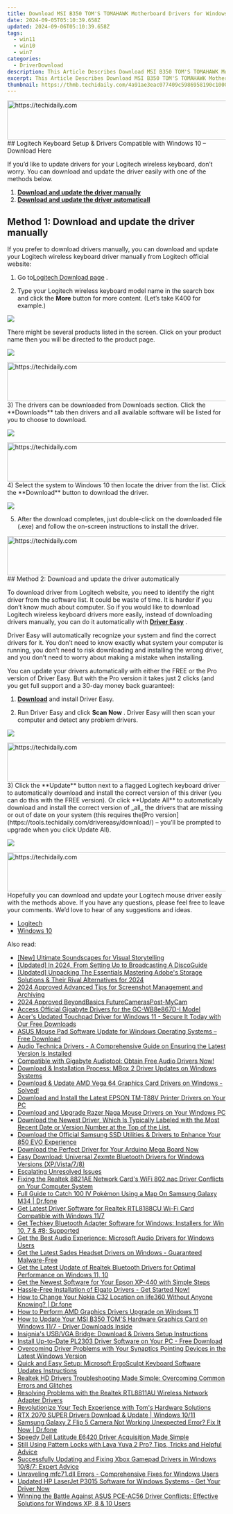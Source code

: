 ```yaml
---
title: Download MSI B350 TOM'S TOMAHAWK Motherboard Drivers for Windows 11 & 7
date: 2024-09-05T05:10:39.658Z
updated: 2024-09-06T05:10:39.658Z
tags:
  - win11
  - win10
  - win7
categories:
  - DriverDownload
description: This Article Describes Download MSI B350 TOM'S TOMAHAWK Motherboard Drivers for Windows 11 & 7
excerpt: This Article Describes Download MSI B350 TOM'S TOMAHAWK Motherboard Drivers for Windows 11 & 7
thumbnail: https://thmb.techidaily.com/4a91ae3eac077409c5986958190c10004fbc3c08316a24c33029f0a844ae5b88.jpg
---
```


<!-- affiliate ads begin -->
<a href="https://aligracehair.sjv.io/c/5597632/1925549/19272" target="_top" id="1925549">
  <img src="//a.impactradius-go.com/display-ad/19272-1925549" border="0" alt="https://techidaily.com" width="728" height="90"/>
</a>
<img height="0" width="0" src="https://aligracehair.sjv.io/i/5597632/1925549/19272" style="position:absolute;visibility:hidden;" border="0" />
<!-- affiliate ads end -->
## Logitech Keyboard Setup & Drivers Compatible with Windows 10 – Download Here

If you’d like to update drivers for your Logitech wireless keyboard, don’t worry. You can download and update the driver easily with one of the methods below.

1. [**Download and update the driver manually**](https://tools.techidaily.com/drivereasy/download/)
2. [**Download and update the driver automaticall**](https://tools.techidaily.com/drivereasy/download/)

## Method 1: Download and update the driver manually

 If you prefer to download drivers manually, you can download and update your Logitech wireless keyboard driver manually from Logitech official website:

 1) Go to[Logitech Download page](http://support.logitech.com/en%5Fus/downloads)  .  
  
 2) Type your Logitech wireless keyboard model name in the search box and click the **More**  button for more content. (Let’s take K400 for example.)

![](https://images.drivereasy.com/wp-content/uploads/2016/06/img_576b654c97639.png)

There might be several products listed in the screen. Click on your product name then you will be directed to the product page.  
  
![](https://images.drivereasy.com/wp-content/uploads/2016/06/img_576b7d71525fc.png)

<!-- affiliate ads begin -->
<a href="https://aligracehair.sjv.io/c/5597632/1938750/19272" target="_top" id="1938750">
  <img src="//a.impactradius-go.com/display-ad/19272-1938750" border="0" alt="https://techidaily.com" width="728" height="90"/>
</a>
<img height="0" width="0" src="https://aligracehair.sjv.io/i/5597632/1938750/19272" style="position:absolute;visibility:hidden;" border="0" />
<!-- affiliate ads end -->
 3) The drivers can be downloaded from Downloads section. Click the **Downloads**  tab then drivers and all available software will be listed for you to choose to download.

![](https://images.drivereasy.com/wp-content/uploads/2016/06/img_576b7de28fba2.png)

<!-- affiliate ads begin -->
<a href="https://aligracehair.sjv.io/c/5597632/1948954/19272" target="_top" id="1948954">
  <img src="//a.impactradius-go.com/display-ad/19272-1948954" border="0" alt="https://techidaily.com" width="728" height="90"/>
</a>
<img height="0" width="0" src="https://aligracehair.sjv.io/i/5597632/1948954/19272" style="position:absolute;visibility:hidden;" border="0" />
<!-- affiliate ads end -->
 4) Select the system to Windows 10 then locate the driver from the list. Click the **Download** button to download the driver.

![](https://images.drivereasy.com/wp-content/uploads/2016/06/img_576b7e2cb92c8.png)
  
 5) After the download completes, just double-click on the downloaded file (.exe) and follow the on-screen instructions to install the driver.  

<!-- affiliate ads begin -->
<a href="https://aligracehair.sjv.io/c/5597632/1997635/19272" target="_top" id="1997635">
  <img src="//a.impactradius-go.com/display-ad/19272-1997635" border="0" alt="https://techidaily.com" width="728" height="90"/>
</a>
<img height="0" width="0" src="https://aligracehair.sjv.io/i/5597632/1997635/19272" style="position:absolute;visibility:hidden;" border="0" />
<!-- affiliate ads end -->
## Method 2: Download and update the driver automatically

 To download driver from Logitech website, you need to identify the right driver from the software list. It could be waste of time. It is harder if you don’t know much about computer. So if you would like to download Logitech wireless keyboard drivers more easily, instead of downloading drivers manually, you can do it automatically with **[Driver Easy](https://tools.techidaily.com/drivereasy/download/)**  .  

 Driver Easy will automatically recognize your system and find the correct drivers for it. You don’t need to know exactly what system your computer is running, you don’t need to risk downloading and installing the wrong driver, and you don’t need to worry about making a mistake when installing.

 You can update your drivers automatically with either the FREE or the Pro version of Driver Easy. But with the Pro version it takes just 2 clicks (and you get full support and a 30-day money back guarantee):

 1) **[Download](https://tools.techidaily.com/drivereasy/download/)**   and install Driver Easy.

 2) Run Driver Easy and click **Scan Now** . Driver Easy will then scan your computer and detect any problem drivers.

![](https://images.drivereasy.com/wp-content/uploads/2018/05/img_5ae9255393f15.png)

<!-- affiliate ads begin -->
<a href="https://imp.i357552.net/c/5597632/994842/11832" target="_top" id="994842">
  <img src="//a.impactradius-go.com/display-ad/11832-994842" border="0" alt="https://techidaily.com" width="728" height="90"/>
</a>
<img height="0" width="0" src="https://imp.i357552.net/i/5597632/994842/11832" style="position:absolute;visibility:hidden;" border="0" />
<!-- affiliate ads end -->
 3) Click the **Update** button next to a flagged Logitech keyboard driver to automatically download and install the correct version of this driver (you can do this with the FREE version). Or click **Update All**  to automatically download and install the correct version of _all_   the drivers that are missing or out of date on your system (this requires the[Pro version](https://tools.techidaily.com/drivereasy/download/) – you’ll be prompted to upgrade when you click Update All).

![](https://images.drivereasy.com/wp-content/uploads/2018/05/img_5ae9256f2e99f.jpg)

<!-- affiliate ads begin -->
<a href="https://appsumo.8odi.net/c/5597632/2105874/7443" target="_top" id="2105874">
  <img src="//a.impactradius-go.com/display-ad/7443-2105874" border="0" alt="https://techidaily.com" width="728" height="90"/>
</a>
<img height="0" width="0" src="https://appsumo.8odi.net/i/5597632/2105874/7443" style="position:absolute;visibility:hidden;" border="0" />
<!-- affiliate ads end -->
 Hopefully you can download and update your Logitech mouse driver easily with the methods above. If you have any questions, please feel free to leave your comments. We’d love to hear of any suggestions and ideas.

* [Logitech](https://tools.techidaily.com/drivereasy/download/)
* [Windows 10](https://tools.techidaily.com/drivereasy/download/)

<ins class="adsbygoogle"
     style="display:block"
     data-ad-format="autorelaxed"
     data-ad-client="ca-pub-7571918770474297"
     data-ad-slot="1223367746"></ins>



<ins class="adsbygoogle"
     style="display:block"
     data-ad-client="ca-pub-7571918770474297"
     data-ad-slot="8358498916"
     data-ad-format="auto"
     data-full-width-responsive="true"></ins>

<span class="atpl-alsoreadstyle">Also read:</span>
<div><ul>
<li><a href="https://some-approaches.techidaily.com/new-ultimate-soundscapes-for-visual-storytelling/"><u>[New] Ultimate Soundscapes for Visual Storytelling</u></a></li>
<li><a href="https://discord-videos.techidaily.com/updated-in-2024-from-setting-up-to-broadcasting-a-discoguide/"><u>[Updated] In 2024, From Setting Up to Broadcasting  A DiscoGuide</u></a></li>
<li><a href="https://fox-hovers.techidaily.com/updated-unpacking-the-essentials-mastering-adobes-storage-solutions-and-their-rival-alternatives-for-2024/"><u>[Updated] Unpacking The Essentials  Mastering Adobe's Storage Solutions & Their Rival Alternatives for 2024</u></a></li>
<li><a href="https://desktop-recording.techidaily.com/2024-approved-advanced-tips-for-screenshot-management-and-archiving/"><u>2024 Approved  Advanced Tips for Screenshot Management and Archiving</u></a></li>
<li><a href="https://video-screen-grab.techidaily.com/2024-approved-beyondbasics-futurecameraspost-mycam/"><u>2024 Approved  BeyondBasics  FutureCamerasPost-MyCam</u></a></li>
<li><a href="https://driver-download.techidaily.com/access-official-gigabyte-drivers-for-the-gc-wb8e867d-i-model/"><u>Access Official Gigabyte Drivers for the GC-WB8e867D-I Model</u></a></li>
<li><a href="https://driver-download.techidaily.com/acers-updated-touchpad-driver-for-windows-11-secure-it-today-with-our-free-downloads/"><u>Acer's Updated Touchpad Driver for Windows 11 - Secure It Today with Our Free Downloads</u></a></li>
<li><a href="https://driver-download.techidaily.com/asus-mouse-pad-software-update-for-windows-operating-systems-free-download/"><u>ASUS Mouse Pad Software Update for Windows Operating Systems – Free Download</u></a></li>
<li><a href="https://driver-download.techidaily.com/audio-technica-drivers-a-comprehensive-guide-on-ensuring-the-latest-version-is-installed/"><u>Audio Technica Drivers - A Comprehensive Guide on Ensuring the Latest Version Is Installed</u></a></li>
<li><a href="https://driver-download.techidaily.com/1722969832557-compatible-with-gigabyte-audiotool-obtain-free-audio-drivers-now/"><u>Compatible with Gigabyte Audiotool: Obtain Free Audio Drivers Now!</u></a></li>
<li><a href="https://driver-download.techidaily.com/download-and-installation-process-mbox-2-driver-updates-on-windows-systems/"><u>Download & Installation Process: MBox 2 Driver Updates on Windows Systems</u></a></li>
<li><a href="https://driver-download.techidaily.com/1722974841401-download-and-update-amd-vega-64-graphics-card-drivers-on-windows-solved/"><u>Download & Update AMD Vega 64 Graphics Card Drivers on Windows - Solved!</u></a></li>
<li><a href="https://driver-download.techidaily.com/download-and-install-the-latest-epson-tm-t88v-printer-drivers-on-your-pc/"><u>Download and Install the Latest EPSON TM-T88V Printer Drivers on Your PC</u></a></li>
<li><a href="https://driver-download.techidaily.com/download-and-upgrade-razer-naga-mouse-drivers-on-your-windows-pc/"><u>Download and Upgrade Razer Naga Mouse Drivers on Your Windows PC</u></a></li>
<li><a href="https://driver-download.techidaily.com/download-the-newest-driver-which-is-typically-labeled-with-the-most-recent-date-or-version-number-at-the-top-of-the-list/"><u>Download the Newest Driver, Which Is Typically Labeled with the Most Recent Date or Version Number at the Top of the List.</u></a></li>
<li><a href="https://driver-download.techidaily.com/download-the-official-samsung-ssd-utilities-and-drivers-to-enhance-your-850-evo-experience/"><u>Download the Official Samsung SSD Utilities & Drivers to Enhance Your 850 EVO Experience</u></a></li>
<li><a href="https://driver-download.techidaily.com/1722977440817-download-the-perfect-driver-for-your-arduino-mega-board-now/"><u>Download the Perfect Driver for Your Arduino Mega Board Now</u></a></li>
<li><a href="https://driver-download.techidaily.com/easy-download-universal-zexmte-bluetooth-drivers-for-windows-versions-xpvista78/"><u>Easy Download: Universal Zexmte Bluetooth Drivers for Windows Versions (XP/Vista/7/8)</u></a></li>
<li><a href="https://driver-download.techidaily.com/escalating-unresolved-issues/"><u>Escalating Unresolved Issues</u></a></li>
<li><a href="https://driver-download.techidaily.com/fixing-the-realtek-8821ae-network-cards-wifi-802nac-driver-conflicts-on-your-computer-system/"><u>Fixing the Realtek 8821AE Network Card's WiFi 802.nac Driver Conflicts on Your Computer System</u></a></li>
<li><a href="https://change-location.techidaily.com/full-guide-to-catch-100-iv-pokemon-using-a-map-on-samsung-galaxy-m34-drfone-by-drfone-virtual-android/"><u>Full Guide to Catch 100 IV Pokémon Using a Map On Samsung Galaxy M34 | Dr.fone</u></a></li>
<li><a href="https://driver-download.techidaily.com/get-latest-driver-software-for-realtek-rtl8188cu-wi-fi-card-compatible-with-windows-117/"><u>Get Latest Driver Software for Realtek RTL8188CU Wi-Fi Card Compatible with Windows 11/7</u></a></li>
<li><a href="https://driver-download.techidaily.com/get-techkey-bluetooth-adapter-software-for-windows-installers-for-win-10-7-and-8-supported/"><u>Get Techkey Bluetooth Adapter Software for Windows: Installers for Win 10, 7 & #8; Supported</u></a></li>
<li><a href="https://driver-download.techidaily.com/get-the-best-audio-experience-microsoft-audio-drivers-for-windows-users/"><u>Get the Best Audio Experience: Microsoft Audio Drivers for Windows Users</u></a></li>
<li><a href="https://driver-download.techidaily.com/get-the-latest-sades-headset-drivers-on-windows-guaranteed-malware-free/"><u>Get the Latest Sades Headset Drivers on Windows - Guaranteed Malware-Free</u></a></li>
<li><a href="https://driver-download.techidaily.com/get-the-latest-update-of-realtek-bluetooth-drivers-for-optimal-performance-on-windows-11-10/"><u>Get the Latest Update of Realtek Bluetooth Drivers for Optimal Performance on Windows 11, 10</u></a></li>
<li><a href="https://driver-download.techidaily.com/get-the-newest-software-for-your-epson-xp-440-with-simple-steps/"><u>Get the Newest Software for Your Epson XP-440 with Simple Steps</u></a></li>
<li><a href="https://driver-download.techidaily.com/hassle-free-installation-of-elgato-drivers-get-started-now/"><u>Hassle-Free Installation of Elgato Drivers - Get Started Now!</u></a></li>
<li><a href="https://location-social.techidaily.com/how-to-change-your-nokia-c32-location-on-life360-without-anyone-knowing-drfone-by-drfone-virtual-android/"><u>How to Change Your Nokia C32 Location on life360 Without Anyone Knowing? | Dr.fone</u></a></li>
<li><a href="https://driver-download.techidaily.com/how-to-perform-amd-graphics-drivers-upgrade-on-windows-11/"><u>How to Perform AMD Graphics Drivers Upgrade on Windows 11</u></a></li>
<li><a href="https://driver-download.techidaily.com/1722976757362-how-to-update-your-msi-b350-toms-hardware-graphics-card-on-windows-117-driver-downloads-inside/"><u>How to Update Your MSI B350 TOM'S Hardware Graphics Card on Windows 11/7 - Driver Downloads Inside</u></a></li>
<li><a href="https://driver-download.techidaily.com/insignias-usbvga-bridge-download-and-drivers-setup-instructions/"><u>Insignia's USB/VGA Bridge: Download & Drivers Setup Instructions</u></a></li>
<li><a href="https://driver-download.techidaily.com/install-up-to-date-pl2303-driver-software-on-your-pc-free-download/"><u>Install Up-to-Date PL2303 Driver Software on Your PC - Free Download</u></a></li>
<li><a href="https://driver-download.techidaily.com/overcoming-driver-problems-with-your-synaptics-pointing-devices-in-the-latest-windows-version/"><u>Overcoming Driver Problems with Your Synaptics Pointing Devices in the Latest Windows Version</u></a></li>
<li><a href="https://driver-download.techidaily.com/quick-and-easy-setup-microsoft-ergosculpt-keyboard-software-updates-instructions/"><u>Quick and Easy Setup: Microsoft ErgoSculpt Keyboard Software Updates Instructions</u></a></li>
<li><a href="https://driver-download.techidaily.com/realtek-hd-drivers-troubleshooting-made-simple-overcoming-common-errors-and-glitches/"><u>Realtek HD Drivers Troubleshooting Made Simple: Overcoming Common Errors and Glitches</u></a></li>
<li><a href="https://driver-download.techidaily.com/resolving-problems-with-the-realtek-rtl8811au-wireless-network-adapter-drivers/"><u>Resolving Problems with the Realtek RTL8811AU Wireless Network Adapter Drivers</u></a></li>
<li><a href="https://hardware-tips.techidaily.com/revolutionize-your-tech-experience-with-toms-hardware-solutions/"><u>Revolutionize Your Tech Experience with Tom's Hardware Solutions</u></a></li>
<li><a href="https://driver-download.techidaily.com/rtx-2070-super-drivers-download-and-update-windows-1011/"><u>RTX 2070 SUPER Drivers Download & Update | Windows 10/11</u></a></li>
<li><a href="https://howto.techidaily.com/samsung-galaxy-z-flip-5-camera-not-working-unexpected-error-fix-it-now-drfone-by-drfone-fix-android-problems-fix-android-problems/"><u>Samsung Galaxy Z Flip 5 Camera Not Working Unexpected Error? Fix It Now | Dr.fone</u></a></li>
<li><a href="https://driver-download.techidaily.com/speedy-dell-latitude-e6420-driver-acquisition-made-simple/"><u>Speedy Dell Latitude E6420 Driver Acquisition Made Simple</u></a></li>
<li><a href="https://android-unlock.techidaily.com/still-using-pattern-locks-with-lava-yuva-2-pro-tips-tricks-and-helpful-advice-by-drfone-android/"><u>Still Using Pattern Locks with Lava Yuva 2 Pro? Tips, Tricks and Helpful Advice</u></a></li>
<li><a href="https://driver-download.techidaily.com/successfully-updating-and-fixing-xbox-gamepad-drivers-in-windows-1087-expert-advice/"><u>Successfully Updating and Fixing Xbox Gamepad Drivers in Windows 10/8/7: Expert Advice</u></a></li>
<li><a href="https://tech-recovery.techidaily.com/unraveling-mfc71dll-errors-comprehensive-fixes-for-windows-users/"><u>Unraveling mfc71.dll Errors - Comprehensive Fixes for Windows Users</u></a></li>
<li><a href="https://driver-download.techidaily.com/updated-hp-laserjet-p3015-software-for-windows-systems-get-your-driver-now/"><u>Updated HP LaserJet P3015 Software for Windows Systems - Get Your Driver Now</u></a></li>
<li><a href="https://driver-download.techidaily.com/winning-the-battle-against-asus-pce-ac56-driver-conflicts-effective-solutions-for-windows-xp-8-and-10-users/"><u>Winning the Battle Against ASUS PCE-AC56 Driver Conflicts: Effective Solutions for Windows XP, 8 & 10 Users</u></a></li>
</ul></div>
